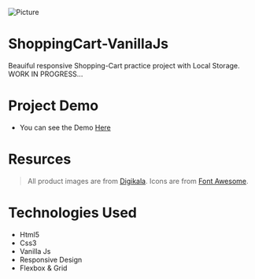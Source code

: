 
![Picture](https://i.ibb.co/nBmfMcD/shopping-cart.jpg)
# ShoppingCart-VanillaJs
Beauiful responsive Shopping-Cart practice project with Local Storage. WORK IN PROGRESS...

# Project Demo
* You can see the Demo <a href="(https://sinashoppingcartsimple.netlify.app/)">Here</a> 

# Resurces
> All product images are from <a href = "https://digikala.com">Digikala</a>.
> Icons are from <a href = "https://fontawesome.com">Font Awesome</a>.
# Technologies Used
* Html5
* Css3
* Vanilla Js
* Responsive Design
* Flexbox & Grid
